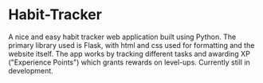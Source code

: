 # Habit-Tracker
A nice and easy habit tracker web application built using Python. The primary library used is Flask, with html and css used for formatting and the website itself. The app works by tracking different tasks and awarding XP ("Experience Points") which grants rewards on level-ups. Currently still in development.